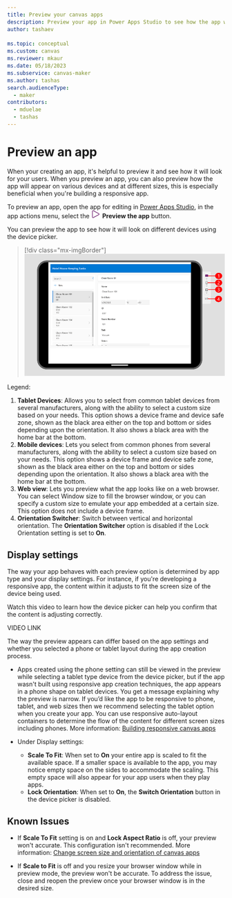 ```yaml
---
title: Preview your canvas apps
description: Preview your app in Power Apps Studio to see how the app will look for your app users.
author: tashaev

ms.topic: conceptual
ms.custom: canvas
ms.reviewer: mkaur
ms.date: 05/18/2023
ms.subservice: canvas-maker
ms.author: tashas
search.audienceType: 
  - maker
contributors:
  - mduelae
  - tashas
---
```

# Preview an app

When your creating an app, it's helpful to preview it and see how it will look for your users. When you preview an app, you can also preview how the app will appear on various devices and at different sizes, this is especially beneficial when you're building a responsive app.

To preview an app, open the app for editing in [Power Apps Studio](https://create.powerapps.com), in the app actions menu, select the ![Preview button.](media/studio/preview-button.png)
**Preview the app** button.

You can preview the app to see how it will look on different devices using the device picker. 

> [!div class="mx-imgBorder"] 
> ![Preview your app.](media/studio/preview-app.png)

Legend: 
1. **Tablet Devices**: Allows you to select from common tablet devices from several manufacturers, along with the ability to select a custom size based on your needs. This option shows a device frame and device safe zone, shown as the black area either on the top and bottom or sides depending upon the orientation. It also shows a black area with the home bar at the bottom.  
2. **Mobile devices**: Lets you select from common phones from several manufacturers, along with the ability to select a custom size based on your needs. This option shows a device frame and device safe zone, shown as the black area either on the top and bottom or sides depending upon the orientation. It also shows a black area with the home bar at the bottom. 
3. **Web view**: Lets you preview what the app looks like on a web browser. You can select Window size to fill the browser window, or you can specify a custom size to emulate your app embedded at a certain size. This option does not include a device frame.  
4. **Orientation Switcher**: Switch between vertical and horizontal orientation. The **Orientation Switcher** option is disabled if the Lock Orientation setting is set to **On**. 

## Display settings

The way your app behaves with each preview option is determined by app type and your display settings. For instance, if you're developing a responsive app, the content within it adjusts to fit the screen size of the device being used. 

Watch this video to learn how the device picker can help you confirm that the content is adjusting correctly.

VIDEO LINK

The way the preview appears can differ based on the app settings and whether you selected a phone or tablet layout during the app creation process.

- Apps created using the phone setting can still be viewed in the preview while selecting a tablet type device from the device picker, but if the app wasn't built using responsive app creation techniques, the app appears in a phone shape on tablet devices. You get a message explaining why the preview is narrow. If you’d like the app to be responsive to phone, tablet, and web sizes then we recommend selecting the tablet option when you create your app. You can use responsive auto-layout containers to determine the flow of the content for different screen sizes including phones. More information: [Building responsive canvas apps](build-responsive-apps.md)  

- Under Display settings:
   - **Scale To Fit**: When set to **On** your entire app is scaled to fit the available space. If a smaller space is available to the app, you may notice empty space on the sides to accommodate the scaling. This empty space will also appear for your app users when they play apps.
  - **Lock Orientation**: When set to **On**, the **Switch Orientation** button in the device picker is disabled.  

## Known Issues 

- If **Scale To Fit** setting is on and **Lock Aspect Ratio** is off, your preview won't accurate. This configuration isn't recommended. More information: [Change screen size and orientation of canvas apps](set-aspect-ratio-portrait-landscape.md)  

- If **Scale to Fit** is off and you resize your browser window while in preview mode, the preview won't be accurate. To address the issue, close and reopen the preview once your browser window is in the desired size. 

